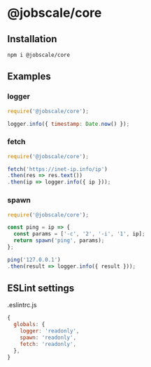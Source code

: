# @jobscale/core

## Installation

```
npm i @jobscale/core
```

## Examples

### logger

```javascript
require('@jobscale/core');

logger.info({ timestamp: Date.now() });
```

### fetch

```javascript
require('@jobscale/core');

fetch('https://inet-ip.info/ip')
.then(res => res.text())
.then(ip => logger.info({ ip }));
```

### spawn

```javascript
require('@jobscale/core');

const ping = ip => {
  const params = ['-c', '2', '-i', '1', ip];
  return spawn('ping', params);
};

ping('127.0.0.1')
.then(result => logger.info({ result }));
```

## ESLint settings

.eslintrc.js
```javascript
{
  globals: {
    logger: 'readonly',
    spawn: 'readonly',
    fetch: 'readonly',
  },
}
```
